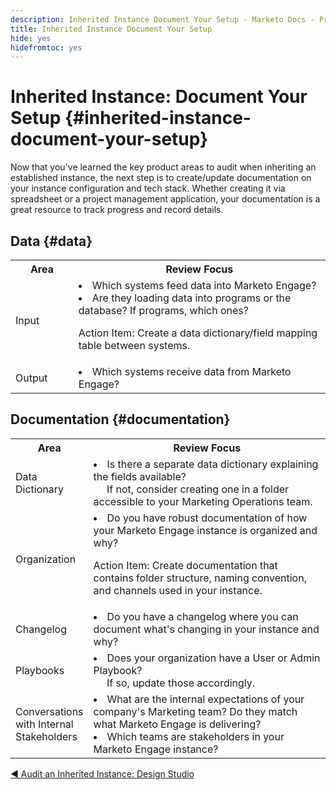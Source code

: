 ```yaml
---
description: Inherited Instance Document Your Setup - Marketo Docs - Product Documentation
title: Inherited Instance Document Your Setup
hide: yes
hidefromtoc: yes
---
```

# Inherited Instance: Document Your Setup {#inherited-instance-document-your-setup}

Now that you've learned the key product areas to audit when inheriting an established instance, the next step is to create/update documentation on your instance configuration and tech stack. Whether creating it via spreadsheet or a project management application, your documentation is a great resource to track progress and record details.

## Data {#data}

<table style="table-layout:auto"> 
 <tbody> 
  <tr> 
   <th style="width:20%">Area</th> 
   <th>Review Focus</th>
  </tr> 
  <tr> 
   <td>Input</td> 
   <td><li>Which systems feed data into Marketo Engage?</li>
   <li>Are they loading data into programs or the database? If programs, which ones?</li>
   <p>Action Item: Create a data dictionary/field mapping table between systems.</td>
  </tr>
  <tr> 
   <td>Output</td> 
   <td><li>Which systems receive data from Marketo Engage?</li></td>
  </tr>
 </tbody> 
</table>

## Documentation {#documentation}

<table style="table-layout:auto"> 
 <tbody> 
  <tr> 
   <th style="width:20%">Area</th> 
   <th>Review Focus</th>
  </tr> 
  <tr> 
   <td>Data Dictionary</td> 
   <td><li>Is there a separate data dictionary explaining the fields available?
   <br/>&nbsp;&nbsp;&nbsp;&nbsp;&nbsp;If not, consider creating one in a folder accessible to your Marketing Operations team.</li></td>
  </tr>
  <tr> 
   <td>Organization</td> 
    <td><li>Do you have robust documentation of how your Marketo Engage instance is organized and why?</li>
   <p>Action Item: Create documentation that contains folder structure, naming convention, and channels used in your instance.</td>
  </tr>
  <tr> 
   <td>Changelog</td> 
    <td><li>Do you have a changelog where you can document what's changing in your instance and why?</li></td>
  </tr>
  <tr> 
   <td>Playbooks</td> 
    <td><li>Does your organization have a User or Admin Playbook? 
    <br/>&nbsp;&nbsp;&nbsp;&nbsp;&nbsp;If so, update those accordingly.</li></td>
  </tr>
  <tr> 
   <td>Conversations with Internal Stakeholders</td> 
    <td><li>What are the internal expectations of your company's Marketing team? Do they match what Marketo Engage is delivering?</li>
   <li>Which teams are stakeholders in your Marketo Engage instance?</li></td>
  </tr>
 </tbody> 
</table>

[◄ Audit an Inherited Instance: Design Studio](/help/marketo/getting-started/inheriting-a-marketo-instance/new-inherit-doc-4.md)
